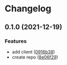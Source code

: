 # Changelog

## 0.1.0 (2021-12-19)


### Features

* add client ([0916b38](https://www.github.com/brokeyourbike/numverify-api-client-php/commit/0916b3864f52586d9ad21b20576ae5c89d5d3017))
* create repo ([8e06f29](https://www.github.com/brokeyourbike/numverify-api-client-php/commit/8e06f29ad9edcd10c0985a79613e99549c05c796))
